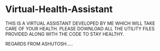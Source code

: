 # Virtual-Health-Assistant
THIS IS A VIRTUAL ASSISTANT DEVELOPED BY ME WHICH WILL TAKE CARE OF YOUR HEALTH.
PLEASE DOWNLOAD ALL THE UTILITY FILES PROVIDED ALONG WITH THE CODE TO STAY HEALTHY.

REGARDS FROM ASHUTOSH.....
